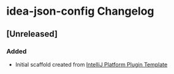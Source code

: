 <!-- Keep a Changelog guide -> https://keepachangelog.com -->

# idea-json-config Changelog

## [Unreleased]
### Added
- Initial scaffold created from [IntelliJ Platform Plugin Template](https://github.com/JetBrains/intellij-platform-plugin-template)

